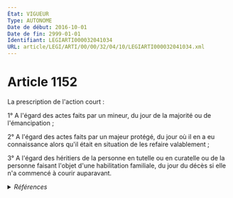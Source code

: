 ```yaml
---
État: VIGUEUR
Type: AUTONOME
Date de début: 2016-10-01
Date de fin: 2999-01-01
Identifiant: LEGIARTI000032041034
URL: article/LEGI/ARTI/00/00/32/04/10/LEGIARTI000032041034.xml
---
```


<h1>Article 1152</h1>

La prescription de l'action court :<br />

1° A l'égard des actes faits par un mineur, du jour de la majorité ou de
l'émancipation ;<br />

2° A l'égard des actes faits par un majeur protégé, du jour où il en a eu
connaissance alors qu'il était en situation de les refaire valablement ;<br />

3° A l'égard des héritiers de la personne en tutelle ou en curatelle ou de la
personne faisant l'objet d'une habilitation familiale, du jour du décès si elle
n'a commencé à courir auparavant.


<details>
  <summary><em>Références</em></summary>

  <h2>Articles faisant référence à l'article</h2>
  
  <ul>
    <li>
      <a href="https://legal.tricoteuses.fr//redirection/LEGIARTI000032006591?vers=git&vers=legifrance">Ordonnance n° 2016-131 du 10 février 2016 portant réforme du droit des contrats, du régime général et de la preuve des obligations - article 2 ENTIEREMENT_MODIF</a> MODIFIE source
    </li>
  </ul>
  
  <h2>Références faites par l'article</h2>
  
  <ul>
    <li>
      CODIFICATION source Loi 1804-02-07
    </li>
    <li>
      1978-01-10 CITATION cible <a href="https://legal.tricoteuses.fr//redirection/LEGIARTI000006505806?vers=git&vers=legifrance">Loi n°78-22 du 10 janvier 1978 relative à l'information et à la protection des consommateurs dans le domaine de certaines opérations de crédit - article 19 AUTONOME ABROGE, en vigueur du 1990-03-01 au 1993-07-27</a>
    </li>
    <li>
      1978-01-10 CITATION cible <a href="https://legal.tricoteuses.fr//redirection/LEGIARTI000006505815?vers=git&vers=legifrance">Loi n°78-22 du 10 janvier 1978 relative à l'information et à la protection des consommateurs dans le domaine de certaines opérations de crédit - article 20 AUTONOME ABROGE, en vigueur du 1990-03-01 au 1993-07-27</a>
    </li>
    <li>
      1978-01-10 CITATION cible <a href="https://legal.tricoteuses.fr//redirection/LEGIARTI000006505823?vers=git&vers=legifrance">Loi n°78-22 du 10 janvier 1978 relative à l'information et à la protection des consommateurs dans le domaine de certaines opérations de crédit - article 21 AUTONOME ABROGE, en vigueur du 1978-07-01 au 1993-07-27</a>
    </li>
    <li>
      1979-07-13 CITATION cible <a href="https://legal.tricoteuses.fr//redirection/LEGIARTI000006508577?vers=git&vers=legifrance">Loi n°79-596 du 13 juillet 1979 relative à l'information et à la protection des emprunteurs dans le domaine immobilier - article 12 AUTONOME ABROGE, en vigueur du 1980-07-01 au 1993-07-27</a>
    </li>
    <li>
      1979-07-13 CITATION cible <a href="https://legal.tricoteuses.fr//redirection/LEGIARTI000006508587?vers=git&vers=legifrance">Loi n°79-596 du 13 juillet 1979 relative à l'information et à la protection des emprunteurs dans le domaine immobilier - article 13 AUTONOME ABROGE, en vigueur du 1990-03-01 au 1993-07-27</a>
    </li>
    <li>
      1979-07-13 CITATION cible <a href="https://legal.tricoteuses.fr//redirection/LEGIARTI000006508742?vers=git&vers=legifrance">Loi n°79-596 du 13 juillet 1979 relative à l'information et à la protection des emprunteurs dans le domaine immobilier - article 27 AUTONOME ABROGE, en vigueur du 1980-07-01 au 1993-07-27</a>
    </li>
    <li>
      2002-12-19 CITATION cible <a href="https://legal.tricoteuses.fr//redirection/LEGIARTI000006285035?vers=git&vers=legifrance">Ordonnance n° 2002-1476 du 19 décembre 2002 portant extension et adaptation de dispositions de droit civil à Mayotte et modifiant son organisation judiciaire - article 10 AUTONOME MODIFIE, en vigueur du 2002-12-21 au 2016-10-01</a>
    </li>
    <li>
      2009-12-23 CITATION cible <a href="https://legal.tricoteuses.fr//redirection/LEGIARTI000039348544?vers=git&vers=legifrance">Arrêté du 23 décembre 2009 relatif à la notice d'information jointe au modèle de mandat de protection future sous seing privé - article Annexe AUTONOME VIGUEUR, en vigueur depuis le 2020-01-01</a>
    </li>
    <li>
      2013-06-20 CITATION cible <a href="https://legal.tricoteuses.fr//redirection/LEGIARTI000027587948?vers=git&vers=legifrance">Ordonnance n° 2013-516 du 20 juin 2013 portant actualisation du droit civil applicable en Nouvelle-Calédonie et dans les îles Wallis et Futuna - article 1 AUTONOME MODIFIE, en vigueur du 2013-06-22 au 2016-10-01</a>
    </li>
    <li>
      2016-02-10 MODIFIE cible <a href="https://legal.tricoteuses.fr//redirection/LEGIARTI000032006591?vers=git&vers=legifrance">Ordonnance n° 2016-131 du 10 février 2016 portant réforme du droit des contrats, du régime général et de la preuve des obligations - article 2 ENTIEREMENT_MODIF</a>
    </li>
    <li>
      2999-01-01 CITATION cible <a href="https://legal.tricoteuses.fr//redirection/LEGIARTI000032041443?vers=git&vers=legifrance">Code civil - article 1231 AUTONOME VIGUEUR, en vigueur depuis le 2016-10-01</a>
    </li>
    <li>
      2999-01-01 CONCORDANCE source <a href="https://legal.tricoteuses.fr//redirection/LEGIARTI000031345532?vers=git&vers=legifrance">Code civil - article 1304 AUTONOME MODIFIE, en vigueur du 2016-01-01 au 2016-10-01</a>
    </li>
    <li>
      2999-01-01 CITATION cible <a href="https://legal.tricoteuses.fr//redirection/LEGIARTI000032237354?vers=git&vers=legifrance">Code de la consommation - article L311-24 AUTONOME ABROGE, en vigueur du 2011-05-01 au 2016-07-01</a>
    </li>
    <li>
      2999-01-01 CITATION cible <a href="https://legal.tricoteuses.fr//redirection/LEGIARTI000032237350?vers=git&vers=legifrance">Code de la consommation - article L311-25 AUTONOME ABROGE, en vigueur du 2011-05-01 au 2016-07-01</a>
    </li>
    <li>
      2999-01-01 CITATION cible <a href="https://legal.tricoteuses.fr//redirection/LEGIARTI000022425914?vers=git&vers=legifrance">Code de la consommation - article L311-30 AUTONOME ABROGE, en vigueur du 2011-05-01 au 2016-07-01</a>
    </li>
    <li>
      2999-01-01 CITATION cible <a href="https://legal.tricoteuses.fr//redirection/LEGIARTI000022425922?vers=git&vers=legifrance">Code de la consommation - article L311-31 AUTONOME ABROGE, en vigueur du 2011-05-01 au 2016-07-01</a>
    </li>
    <li>
      2999-01-01 CITATION cible <a href="https://legal.tricoteuses.fr//redirection/LEGIARTI000032237064?vers=git&vers=legifrance">Code de la consommation - article L312-21 AUTONOME ABROGE, en vigueur du 1999-06-29 au 2016-07-01</a>
    </li>
    <li>
      2999-01-01 CITATION cible <a href="https://legal.tricoteuses.fr//redirection/LEGIARTI000032237057?vers=git&vers=legifrance">Code de la consommation - article L312-22 AUTONOME ABROGE, en vigueur du 1993-07-27 au 2016-07-01</a>
    </li>
    <li>
      2999-01-01 CITATION cible <a href="https://legal.tricoteuses.fr//redirection/LEGIARTI000032237006?vers=git&vers=legifrance">Code de la consommation - article L312-29 AUTONOME ABROGE, en vigueur du 1993-07-27 au 2016-07-01</a>
    </li>
    <li>
      2999-01-01 CITATION cible <a href="https://legal.tricoteuses.fr//redirection/LEGIARTI000032226106?vers=git&vers=legifrance">Code de la consommation - article L312-39 AUTONOME MODIFIE, en vigueur du 2016-07-01 au 2016-10-10</a>
    </li>
    <li>
      2999-01-01 CITATION cible <a href="https://legal.tricoteuses.fr//redirection/LEGIARTI000032226104?vers=git&vers=legifrance">Code de la consommation - article L312-40 AUTONOME MODIFIE, en vigueur du 2016-07-01 au 2016-10-10</a>
    </li>
    <li>
      2999-01-01 CITATION cible <a href="https://legal.tricoteuses.fr//redirection/LEGIARTI000032433259?vers=git&vers=legifrance">Code de la consommation - article L313-47 AUTONOME MODIFIE, en vigueur du 2016-07-01 au 2016-10-10</a>
    </li>
    <li>
      2999-01-01 CITATION cible <a href="https://legal.tricoteuses.fr//redirection/LEGIARTI000032309861?vers=git&vers=legifrance">Code de la consommation - article L313-51 AUTONOME MODIFIE, en vigueur du 2016-07-01 au 2016-10-10</a>
    </li>
    <li>
      2999-01-01 CITATION cible <a href="https://legal.tricoteuses.fr//redirection/LEGIARTI000032309792?vers=git&vers=legifrance">Code de la consommation - article L313-60 AUTONOME MODIFIE, en vigueur du 2016-07-01 au 2016-10-10</a>
    </li>
    <li>
      2999-01-01 CITATION cible <a href="https://legal.tricoteuses.fr//redirection/LEGIARTI000032236793?vers=git&vers=legifrance">Code de la consommation - article L314-10 AUTONOME ABROGE, en vigueur du 2006-03-24 au 2016-07-01</a>
    </li>
    <li>
      2999-01-01 CITATION cible <a href="https://legal.tricoteuses.fr//redirection/LEGIARTI000032236772?vers=git&vers=legifrance">Code de la consommation - article L314-14-1 AUTONOME ABROGE, en vigueur du 2015-08-19 au 2016-07-01</a>
    </li>
    <li>
      2999-01-01 CITATION cible <a href="https://legal.tricoteuses.fr//redirection/LEGIARTI000032225733?vers=git&vers=legifrance">Code de la consommation - article L315-17 AUTONOME MODIFIE, en vigueur du 2016-07-01 au 2016-10-10</a>
    </li>
    <li>
      2999-01-01 CITATION cible <a href="https://legal.tricoteuses.fr//redirection/LEGIARTI000032225718?vers=git&vers=legifrance">Code de la consommation - article L315-23 AUTONOME MODIFIE, en vigueur du 2016-07-01 au 2016-10-10</a>
    </li>
  </ul>
</details>
